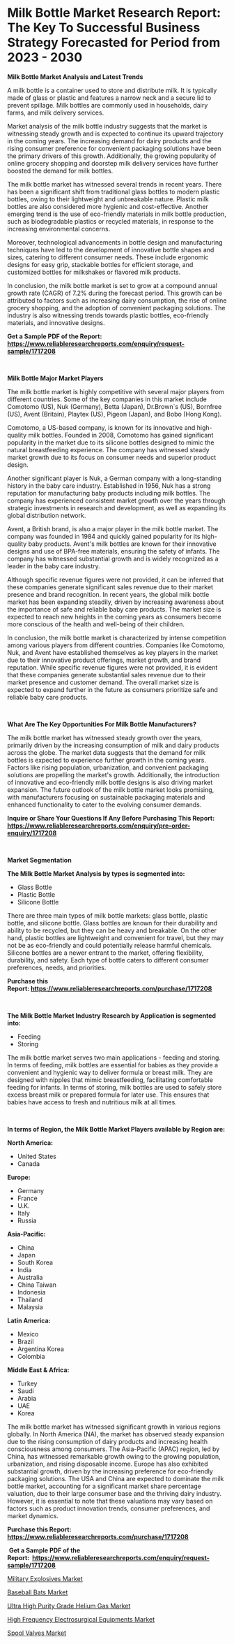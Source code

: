 <p><h1>Milk Bottle Market Research Report: The Key To Successful Business Strategy Forecasted for Period from 2023 - 2030</h1></p><p><strong>Milk Bottle Market Analysis and Latest Trends</strong></p>
<p><p>A milk bottle is a container used to store and distribute milk. It is typically made of glass or plastic and features a narrow neck and a secure lid to prevent spillage. Milk bottles are commonly used in households, dairy farms, and milk delivery services.</p><p>Market analysis of the milk bottle industry suggests that the market is witnessing steady growth and is expected to continue its upward trajectory in the coming years. The increasing demand for dairy products and the rising consumer preference for convenient packaging solutions have been the primary drivers of this growth. Additionally, the growing popularity of online grocery shopping and doorstep milk delivery services have further boosted the demand for milk bottles.</p><p>The milk bottle market has witnessed several trends in recent years. There has been a significant shift from traditional glass bottles to modern plastic bottles, owing to their lightweight and unbreakable nature. Plastic milk bottles are also considered more hygienic and cost-effective. Another emerging trend is the use of eco-friendly materials in milk bottle production, such as biodegradable plastics or recycled materials, in response to the increasing environmental concerns.</p><p>Moreover, technological advancements in bottle design and manufacturing techniques have led to the development of innovative bottle shapes and sizes, catering to different consumer needs. These include ergonomic designs for easy grip, stackable bottles for efficient storage, and customized bottles for milkshakes or flavored milk products.</p><p>In conclusion, the milk bottle market is set to grow at a compound annual growth rate (CAGR) of 7.2% during the forecast period. This growth can be attributed to factors such as increasing dairy consumption, the rise of online grocery shopping, and the adoption of convenient packaging solutions. The industry is also witnessing trends towards plastic bottles, eco-friendly materials, and innovative designs.</p></p>
<p><strong>Get a Sample PDF of the Report:&nbsp; <a href="https://www.reliableresearchreports.com/enquiry/request-sample/1717208">https://www.reliableresearchreports.com/enquiry/request-sample/1717208</a></strong></p>
<p>&nbsp;</p>
<p><strong>Milk Bottle Major Market Players</strong></p>
<p><p>The milk bottle market is highly competitive with several major players from different countries. Some of the key companies in this market include Comotomo (US), Nuk (Germany), Betta (Japan), Dr.Brown`s (US), Bornfree (US), Avent (Britain), Playtex (US), Pigeon (Japan), and Bobo (Hong Kong). </p><p>Comotomo, a US-based company, is known for its innovative and high-quality milk bottles. Founded in 2008, Comotomo has gained significant popularity in the market due to its silicone bottles designed to mimic the natural breastfeeding experience. The company has witnessed steady market growth due to its focus on consumer needs and superior product design.</p><p>Another significant player is Nuk, a German company with a long-standing history in the baby care industry. Established in 1956, Nuk has a strong reputation for manufacturing baby products including milk bottles. The company has experienced consistent market growth over the years through strategic investments in research and development, as well as expanding its global distribution network.</p><p>Avent, a British brand, is also a major player in the milk bottle market. The company was founded in 1984 and quickly gained popularity for its high-quality baby products. Avent's milk bottles are known for their innovative designs and use of BPA-free materials, ensuring the safety of infants. The company has witnessed substantial growth and is widely recognized as a leader in the baby care industry.</p><p>Although specific revenue figures were not provided, it can be inferred that these companies generate significant sales revenue due to their market presence and brand recognition. In recent years, the global milk bottle market has been expanding steadily, driven by increasing awareness about the importance of safe and reliable baby care products. The market size is expected to reach new heights in the coming years as consumers become more conscious of the health and well-being of their children.</p><p>In conclusion, the milk bottle market is characterized by intense competition among various players from different countries. Companies like Comotomo, Nuk, and Avent have established themselves as key players in the market due to their innovative product offerings, market growth, and brand reputation. While specific revenue figures were not provided, it is evident that these companies generate substantial sales revenue due to their market presence and customer demand. The overall market size is expected to expand further in the future as consumers prioritize safe and reliable baby care products.</p></p>
<p>&nbsp;</p>
<p><strong>What Are The Key Opportunities For Milk Bottle Manufacturers?</strong></p>
<p><p>The milk bottle market has witnessed steady growth over the years, primarily driven by the increasing consumption of milk and dairy products across the globe. The market data suggests that the demand for milk bottles is expected to experience further growth in the coming years. Factors like rising population, urbanization, and convenient packaging solutions are propelling the market's growth. Additionally, the introduction of innovative and eco-friendly milk bottle designs is also driving market expansion. The future outlook of the milk bottle market looks promising, with manufacturers focusing on sustainable packaging materials and enhanced functionality to cater to the evolving consumer demands.</p></p>
<p><strong>Inquire or Share Your Questions If Any Before Purchasing This Report: <a href="https://www.reliableresearchreports.com/enquiry/pre-order-enquiry/1717208">https://www.reliableresearchreports.com/enquiry/pre-order-enquiry/1717208</a></strong></p>
<p>&nbsp;</p>
<p><strong>Market Segmentation</strong></p>
<p><strong>The Milk Bottle Market Analysis by types is segmented into:</strong></p>
<p><ul><li>Glass Bottle</li><li>Plastic Bottle</li><li>Silicone Bottle</li></ul></p>
<p><p>There are three main types of milk bottle markets: glass bottle, plastic bottle, and silicone bottle. Glass bottles are known for their durability and ability to be recycled, but they can be heavy and breakable. On the other hand, plastic bottles are lightweight and convenient for travel, but they may not be as eco-friendly and could potentially release harmful chemicals. Silicone bottles are a newer entrant to the market, offering flexibility, durability, and safety. Each type of bottle caters to different consumer preferences, needs, and priorities.</p></p>
<p><strong>Purchase this Report:&nbsp;<a href="https://www.reliableresearchreports.com/purchase/1717208">https://www.reliableresearchreports.com/purchase/1717208</a></strong></p>
<p>&nbsp;</p>
<p><strong>The Milk Bottle Market Industry Research by Application is segmented into:</strong></p>
<p><ul><li>Feeding</li><li>Storing</li></ul></p>
<p><p>The milk bottle market serves two main applications - feeding and storing. In terms of feeding, milk bottles are essential for babies as they provide a convenient and hygienic way to deliver formula or breast milk. They are designed with nipples that mimic breastfeeding, facilitating comfortable feeding for infants. In terms of storing, milk bottles are used to safely store excess breast milk or prepared formula for later use. This ensures that babies have access to fresh and nutritious milk at all times.</p></p>
<p>&nbsp;</p>
<p><strong>In terms of Region, the Milk Bottle Market Players available by Region are:</strong></p>
<p>
    <p> <strong> North America: </strong>
        <ul>
            <li>United States</li>
            <li>Canada</li>
        </ul>
        </p> 
    <p> <strong> Europe: </strong>
        <ul>
            <li>Germany</li>
            <li>France</li>
            <li>U.K.</li>
            <li>Italy</li>
            <li>Russia</li>
        </ul>
        </p> 
    <p> <strong> Asia-Pacific: </strong>
        <ul>
            <li>China</li>
            <li>Japan</li>
            <li>South Korea</li>
            <li>India</li>
            <li>Australia</li>
            <li>China Taiwan</li>
            <li>Indonesia</li>
            <li>Thailand</li>
            <li>Malaysia</li>
        </ul>
        </p> 
    <p> <strong> Latin America: </strong>
        <ul>
            <li>Mexico</li>
            <li>Brazil</li>
            <li>Argentina Korea</li>
            <li>Colombia</li>
        </ul>
        </p> 
    <p> <strong> Middle East & Africa: </strong>
        <ul>
            <li>Turkey</li>
            <li>Saudi</li>
            <li>Arabia</li>
            <li>UAE</li>
            <li>Korea</li>
        </ul>
    </p>
    </p>
<p><p>The milk bottle market has witnessed significant growth in various regions globally. In North America (NA), the market has observed steady expansion due to the rising consumption of dairy products and increasing health consciousness among consumers. The Asia-Pacific (APAC) region, led by China, has witnessed remarkable growth owing to the growing population, urbanization, and rising disposable income. Europe has also exhibited substantial growth, driven by the increasing preference for eco-friendly packaging solutions. The USA and China are expected to dominate the milk bottle market, accounting for a significant market share percentage valuation, due to their large consumer base and the thriving dairy industry. However, it is essential to note that these valuations may vary based on factors such as product innovation trends, consumer preferences, and market dynamics.</p></p>
<p><strong>Purchase this Report: <a href="https://www.reliableresearchreports.com/purchase/1717208">https://www.reliableresearchreports.com/purchase/1717208</a></strong></p>
<p>&nbsp;<strong>Get a Sample PDF of the Report:&nbsp;&nbsp;<a href="https://www.reliableresearchreports.com/enquiry/request-sample/1717208">https://www.reliableresearchreports.com/enquiry/request-sample/1717208</a></strong></p>
<p><strong></strong></p>
<p><p><a href="https://medium.com/@loretashyti01/analyzing-military-explosives-market-global-industry-perspective-and-forecast-2023-to-2030-c1aabbe89103">Military Explosives Market</a></p><p><a href="https://github.com/grishafomin4852/Market-Research-Report-List-1/blob/main/baseball-bats-market.md">Baseball Bats Market</a></p><p><a href="https://medium.com/@sarademiri71/ultra-high-purity-grade-helium-gas-market-size-market-outlook-and-market-forecast-2023-to-2030-1f1432822640">Ultra High Purity Grade Helium Gas Market</a></p><p><a href="https://www.linkedin.com/pulse/high-frequency-electrosurgical-equipments-market-share-amp/">High Frequency Electrosurgical Equipments Market</a></p><p><a href="https://github.com/ruslanpoljakovrd177/Market-Research-Report-List-1/blob/main/spool-valves-market.md">Spool Valves Market</a></p></p>